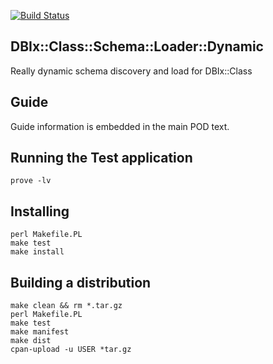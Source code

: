 
[![Build Status](https://travis-ci.org/frank-carnovale/DBIx-Class-Schema-Loader-Dynamic.svg?branch=master)](https://travis-ci.org/frank-carnovale/DBIx-Class-Schema-Loader-Dynamic)

DBIx::Class::Schema::Loader::Dynamic
------------------------------------

Really dynamic schema discovery and load for DBIx::Class

Guide
-----
Guide information is embedded in the main POD text.

Running the Test application
----------------------------

```
prove -lv
```


Installing
----------
```
perl Makefile.PL
make test
make install
```

Building a distribution
-----------------------
```
make clean && rm *.tar.gz
perl Makefile.PL
make test
make manifest
make dist
cpan-upload -u USER *tar.gz
```

